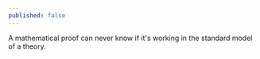 ```yaml
---
published: false
---
```


A mathematical proof can never know if it's working in the standard model of a theory.